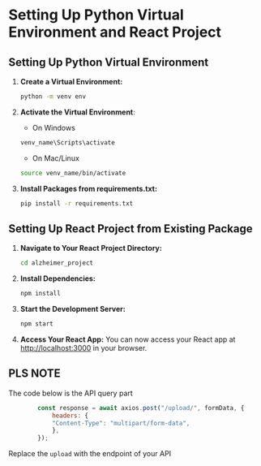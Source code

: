 # Setting Up Python Virtual Environment and React Project

## Setting Up Python Virtual Environment

1. **Create a Virtual Environment:**

   ```bash
   python -m venv env
   ```

2. **Activate the Virtual Environment**:
    * On Windows

    ``` bash
    venv_name\Scripts\activate
    ```

    * On Mac/Linux

    ``` bash
    source venv_name/bin/activate
    ```

3. **Install Packages from requirements.txt:**

    ``` bash
    pip install -r requirements.txt
    ```

## Setting Up React Project from Existing Package

1. **Navigate to Your React Project Directory:**

    ``` bash
    cd alzheimer_project
    ```

2. **Install Dependencies:**

    ``` bash
    npm install
    ```

3. **Start the Development Server:**

    ``` bash
    npm start
    ```

4. **Access Your React App:**
You can now access your React app at <http://localhost:3000> in your browser.

## PLS NOTE

The code below is the API query part

``` jsx
        const response = await axios.post("/upload/", formData, {
            headers: {
            "Content-Type": "multipart/form-data",
            },
        });
```

Replace the `upload` with the endpoint of your API
